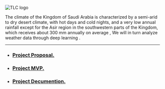 

![TLC logo](https://www.socratesperezmd.com/wp-content/uploads/2019/09/Depositphotos_61868743_s-2019.jpg)



The climate of the Kingdom of Saudi Arabia is characterized by a semi-arid to dry desert climate, with hot days and cold nights, and a very low annual rainfall except for the Asir region in the southwestern parts of the Kingdom, which receives about 300 mm annually on average , We will in turn analyze weather data through deep learning .

 ---
 
 - ### [Project Proposal.]()
 - ### [Project MVP.]()
 - ### [Project Decumention.]()

